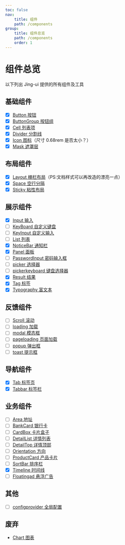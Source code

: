 ```yaml
---
toc: false
nav:
    title: 组件
    path: /components
group:
    title: 组件总览
    path: /components
    order: 1
---
```


# 组件总览

以下列出 Jing-ui 提供的所有组件及工具

## 基础组件

-   [x] [Button 按钮](./components/base/button)
-   [x] [ButtonGroup 按钮组](./components/base/button-group)
-   [x] [Cell 列表项](./components/base/cell)
-   [x] [Divider 分割线](./components/base/divider)
-   [x] [Icon 图标](./components/base/icon)（尺寸 0.68rem 是否太小？）
-   [x] [Mask 遮罩层](./components/base/mask)

## 布局组件

-   [x] [Layout 栅栏布局](./components/layout)（PS:文档样式可以再改造的漂亮一点）
-   [x] [Space 空行分隔](./components/layout/space)
-   [x] [Sticky 粘性布局](./components/layout/sticky)

## 展示组件

-   [x] [Input 输入](./components/data/input)
-   [ ] [KeyBoard 自定义键盘](./components/data/key-board)
-   [ ] [KeyInput 自定义输入](./components/data/key-input)
-   [ ] [List 列表](./components/data/list)
-   [x] [NoticeBar 通知栏](./components/data/notice-bar)
-   [x] [Panel 面板](./components/data/panel)
-   [ ] [PasswordInput 密码输入框](./components/data/password-input)
-   [ ] [picker 选择器](./components/data/picker)
-   [ ] [pickerkeyboard 键盘选择器](./components/data/picker-keyboard)
-   [x] [Result 结果](./components/data/result)
-   [x] [Tag 标签](./components/data/tag)
-   [x] [Typography 富文本](./components/data/typography)

## 反馈组件

-   [ ] [Scroll 滚动](./components/feedback/scroll)
-   [ ] [loading 加载](./components/feedback/loading)
-   [ ] [modal 模态框](./components/feedback/modal)
-   [ ] [pageloading 页面加载](./components/feedback/pageloading)
-   [ ] [popup 弹出框](./components/feedback/popup)
-   [ ] [toast 提示框](./components/feedback/toast)

## 导航组件

-   [x] [Tab 标签页](./components/navigation/tab)
-   [x] [Tabbar 标签栏](./components/navigation/tabbar)

## 业务组件

-   [ ] [Area 地址](./components/work/area)
-   [ ] [BankCard 银行卡](./components/work/bankcard)
-   [ ] [CardBox 卡片盒子](./components/work/cardbox)
-   [ ] [DetailList 详情列表](./components/work/detaillist)
-   [ ] [DetailTop 详情顶部](./components/work/detailtop)
-   [ ] [Orientation 方向](./components/work/orientation)
-   [ ] [ProductCard 产品卡片](./components/work/productCard)
-   [ ] [SortBar 排序栏](./components/work/productCard)
-   [x] [Timeline 时间线](./components/work/timeline)
-   [ ] [Floatingad 悬浮广告](./components/work/floatingad)

## 其他

-   [ ] [configprovider 全局配置](./components/config/config-provider)

## 废弃

-   [Chart 图表](./components/discard/chart)
